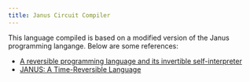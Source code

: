 ```yaml
---
title: Janus Circuit Compiler
---
```


This language compiled is based on a modified version of the Janus programming langange. Below are some references:

* [A reversible programming language and its invertible self-interpreter](http://doi.acm.org/10.1145/1244381.1244404)
* [JANUS: A Time-Reversible Language](http://www.tetsuo.jp/ref/janus.pdf)

